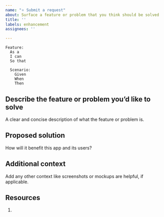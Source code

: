 ```yaml
---
name: "⭐ Submit a request"
about: Surface a feature or problem that you think should be solved
title: ''
labels: enhancement
assignees: ''

---
```


```gherkin
Feature: 
  As a
  I can
  So that

  Scenario:
    Given
    When
    Then
```

## Describe the feature or problem you’d like to solve

A clear and concise description of what the feature or problem is.

## Proposed solution

How will it benefit this app and its users?

## Additional context

Add any other context like screenshots or mockups are helpful, if applicable.

## Resources

1.